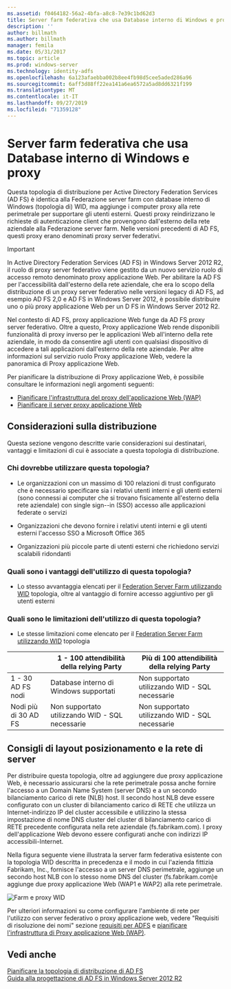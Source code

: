 ```yaml
---
ms.assetid: f0464182-56a2-4bfa-a8c8-7e39c1bd62d3
title: Server farm federativa che usa Database interno di Windows e proxy
description: ''
author: billmath
ms.author: billmath
manager: femila
ms.date: 05/31/2017
ms.topic: article
ms.prod: windows-server
ms.technology: identity-adfs
ms.openlocfilehash: 6a123afaebba002b8ee4fb98d5cee5aded286a96
ms.sourcegitcommit: 6aff3d88ff22ea141a6ea6572a5ad8dd6321f199
ms.translationtype: MT
ms.contentlocale: it-IT
ms.lasthandoff: 09/27/2019
ms.locfileid: "71359128"
---
```

# <a name="federation-server-farm-using-wid-and-proxies"></a>Server farm federativa che usa Database interno di Windows e proxy

Questa topologia di distribuzione per Active Directory Federation Services \(AD FS\) è identica alla Federazione server farm con database interno di Windows \(topologia di\) WID, ma aggiunge i computer proxy alla rete perimetrale per supportare gli utenti esterni. Questi proxy reindirizzano le richieste di autenticazione client che provengono dall'esterno della rete aziendale alla Federazione server farm. Nelle versioni precedenti di AD FS, questi proxy erano denominati proxy server federativi.  
  
> [!IMPORTANT]  
> In Active Directory Federation Services \(AD FS\) in Windows Server 2012 R2, il ruolo di proxy server federativo viene gestito da un nuovo servizio ruolo di accesso remoto denominato proxy applicazione Web. Per abilitare la AD FS per l'accessibilità dall'esterno della rete aziendale, che era lo scopo della distribuzione di un proxy server federativo nelle versioni legacy di AD FS, ad esempio AD FS 2,0 e AD FS in Windows Server 2012, è possibile distribuire uno o più proxy applicazione Web per un D FS in Windows Server 2012 R2.  
>   
> Nel contesto di AD FS, proxy applicazione Web funge da AD FS proxy server federativo. Oltre a questo, Proxy applicazione Web rende disponibili funzionalità di proxy inverso per le applicazioni Web all'interno della rete aziendale, in modo da consentire agli utenti con qualsiasi dispositivo di accedere a tali applicazioni dall'esterno della rete aziendale. Per altre informazioni sul servizio ruolo Proxy applicazione Web, vedere la panoramica di Proxy applicazione Web.  
>   
> Per pianificare la distribuzione di Proxy applicazione Web, è possibile consultare le informazioni negli argomenti seguenti:  
>   
> -   [Pianificare l'infrastruttura del proxy dell'applicazione Web (WAP)](https://technet.microsoft.com/library/dn383648.aspx)  
> -   [Pianificare il server proxy applicazione Web](https://technet.microsoft.com/library/dn383647.aspx)  
  
## <a name="deployment-considerations"></a>Considerazioni sulla distribuzione  
Questa sezione vengono descritte varie considerazioni sui destinatari, vantaggi e limitazioni di cui è associate a questa topologia di distribuzione.  
  
### <a name="who-should-use-this-topology"></a>Chi dovrebbe utilizzare questa topologia?  
  
-   Le organizzazioni con un massimo di 100 relazioni di trust configurato che è necessario specificare sia i relativi utenti interni e gli utenti esterni \(sono connessi ai computer che si trovano fisicamente all'esterno della rete aziendale\) con single sign-\-in \(SSO\) accesso alle applicazioni federate o servizi  
  
-   Organizzazioni che devono fornire i relativi utenti interni e gli utenti esterni l'accesso SSO a Microsoft Office 365  
  
-   Organizzazioni più piccole parte di utenti esterni che richiedono servizi scalabili ridondanti  
  
### <a name="what-are-the-benefits-of-using-this-topology"></a>Quali sono i vantaggi dell'utilizzo di questa topologia?  
  
-   Lo stesso avvantaggia elencati per il [Federation Server Farm utilizzando WID](Federation-Server-Farm-Using-WID.md) topologia, oltre al vantaggio di fornire accesso aggiuntivo per gli utenti esterni  
  
### <a name="what-are-the-limitations-of-using-this-topology"></a>Quali sono le limitazioni dell'utilizzo di questa topologia?  
  
-   Le stesse limitazioni come elencato per il [Federation Server Farm utilizzando WID](Federation-Server-Farm-Using-WID.md) topologia  

||1 \- 100 attendibilità della relying Party|Più di 100 attendibilità della relying Party 
| ----- |-----| ------ |
|1 \- 30 AD FS nodi|Database interno di Windows supportati|Non supportato utilizzando WID \- SQL necessarie 
|Nodi più di 30 AD FS|Non supportato utilizzando WID \- SQL necessarie|Non supportato utilizzando WID \- SQL necessarie  
  
## <a name="server-placement-and-network-layout-recommendations"></a>Consigli di layout posizionamento e la rete di server  
Per distribuire questa topologia, oltre ad aggiungere due proxy applicazione Web, è necessario assicurarsi che la rete perimetrale possa anche fornire l'accesso a un Domain Name System \(server DNS\) e a un secondo bilanciamento carico di rete \(NLB\) host. Il secondo host NLB deve essere configurato con un cluster di bilanciamento carico di RETE che utilizza un Internet\-indirizzo IP del cluster accessibile e utilizzino la stessa impostazione di nome DNS cluster del cluster di bilanciamento carico di RETE precedente configurata nella rete aziendale \(fs.fabrikam.com\). I proxy dell'applicazione Web devono essere configurati anche con indirizzi IP accessibili\-Internet.  
  
Nella figura seguente viene illustrata la server farm federativa esistente con la topologia WID descritta in precedenza e il modo in cui l'azienda fittizia Fabrikam, Inc., fornisce l'accesso a un server DNS perimetrale, aggiunge un secondo host NLB con lo stesso nome DNS del cluster \(fs.fabrikam.com\)e aggiunge due proxy applicazione Web \(WAP1 e WAP2\) alla rete perimetrale.  
  
![Farm e proxy WID](media/WIDFarmADFSBlue.gif)  
  
Per ulteriori informazioni su come configurare l'ambiente di rete per l'utilizzo con server federativo o proxy applicazione web, vedere "Requisiti di risoluzione dei nomi" sezione [requisiti per ADFS](AD-FS-Requirements.md) e [pianificare l'infrastruttura di Proxy applicazione Web (WAP)](https://technet.microsoft.com/library/dn383648.aspx).  
  
## <a name="see-also"></a>Vedi anche  
[Pianificare la topologia di distribuzione di AD FS](Plan-Your-AD-FS-Deployment-Topology.md)  
[Guida alla progettazione di AD FS in Windows Server 2012 R2](AD-FS-Design-Guide-in-Windows-Server-2012-R2.md)  
  

